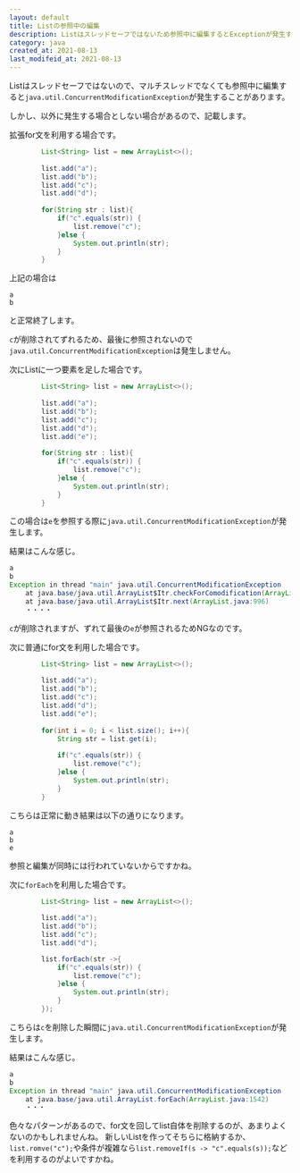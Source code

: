 ```yaml
---
layout: default
title: Listの参照中の編集
description: Listはスレッドセーフではないため参照中に編集するとExceptionが発生することがあります。その現象について記載します。
category: java
created_at: 2021-08-13
last_modifeid_at: 2021-08-13
---
```


Listはスレッドセーフではないので、マルチスレッドでなくても参照中に編集すると`java.util.ConcurrentModificationException`が発生することがあります。

しかし、以外に発生する場合としない場合があるので、記載します。

拡張for文を利用する場合です。
```Java
        List<String> list = new ArrayList<>();
        
        list.add("a");
        list.add("b");
        list.add("c");
        list.add("d");
        
        for(String str : list){
            if("c".equals(str)) {
                list.remove("c");
            }else {
                System.out.println(str);
            }
        }
```

上記の場合は
```
a
b
```
と正常終了します。

`c`が削除されてずれるため、最後に参照されないので`java.util.ConcurrentModificationException`は発生しません。

次にListに一つ要素を足した場合です。
```Java
        List<String> list = new ArrayList<>();
        
        list.add("a");
        list.add("b");
        list.add("c");
        list.add("d");
        list.add("e");
        
        for(String str : list){
            if("c".equals(str)) {
                list.remove("c");
            }else {
                System.out.println(str);
            }
        }
```



この場合は`e`を参照する際に`java.util.ConcurrentModificationException`が発生します。

結果はこんな感じ。
```Java
a
b
Exception in thread "main" java.util.ConcurrentModificationException
    at java.base/java.util.ArrayList$Itr.checkForComodification(ArrayList.java:1042)
    at java.base/java.util.ArrayList$Itr.next(ArrayList.java:996)
    ・・・・
```

`c`が削除されますが、ずれて最後の`e`が参照されるためNGなのです。

次に普通にfor文を利用した場合です。
```Java
        List<String> list = new ArrayList<>();
        
        list.add("a");
        list.add("b");
        list.add("c");
        list.add("d");
        list.add("e");
        
        for(int i = 0; i < list.size(); i++){
            String str = list.get(i);
            
            if("c".equals(str)) {
                list.remove("c");
            }else {
                System.out.println(str);
            }
        }
```
こちらは正常に動き結果は以下の通りになります。
```
a
b
e
```
参照と編集が同時には行われていないからですかね。

次に`forEach`を利用した場合です。
```Java
        List<String> list = new ArrayList<>();
        
        list.add("a");
        list.add("b");
        list.add("c");
        list.add("d");

        list.forEach(str ->{
            if("c".equals(str)) {
                list.remove("c");
            }else {
                System.out.println(str);
            }
        });
```

こちらは`c`を削除した瞬間に`java.util.ConcurrentModificationException`が発生します。

結果はこんな感じ。
```Java
a
b
Exception in thread "main" java.util.ConcurrentModificationException
    at java.base/java.util.ArrayList.forEach(ArrayList.java:1542)
    ・・・
```

色々なパターンがあるので、for文を回してlist自体を削除するのが、あまりよくないのかもしれませんね。
新しいListを作ってそちらに格納するか、
`list.romve("c");`や条件が複雑なら`list.removeIf(s -> "c".equals(s));`などを利用するのがよいですかね。